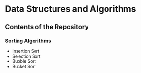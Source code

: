# Data Structures and Algorithms

## Contents of the Repository
### Sorting Algorithms
- Insertion Sort
- Selection Sort
- Bubble Sort
- Bucket Sort

